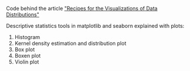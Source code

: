 Code behind the article ["Recipes for the Visualizations of Data Distributions"](https://towardsdatascience.com/recipes-for-the-visualizations-of-data-distributions-a1527a0faf77?source=friends_link&sk=00343b1f4d854951384cd16161741f58)

Descriptive statistics tools in matplotlib and seaborn explained with plots:

1. Histogram
2. Kernel density estimation and distribution plot
3. Box plot
4. Boxen plot
5. Violin plot
